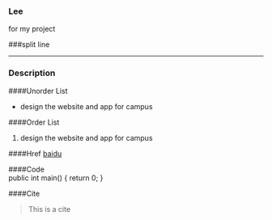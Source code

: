 ### Lee
for my project

###split line
***

### Description

####Unorder List
<br />
* design the website and app for campus

####Order List
1. design the website and app for campus


####Href
[baidu](http://www.baidu.com)

####Code        
			public int main()
			{
			return 0;
			}


####Cite
> This is a cite
